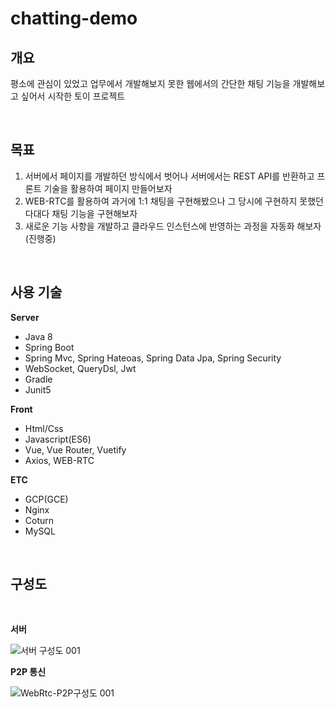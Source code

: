 # chatting-demo

## 개요 

평소에 관심이 있었고 업무에서 개발해보지 못한 웹에서의 간단한 채팅 기능을 개발해보고 싶어서 시작한 토이 프로젝트

<br>

## 목표

1. 서버에서 페이지를 개발하던 방식에서 벗어나 서버에서는 REST API를 반환하고 프론트 기술을 활용하여 페이지 만들어보자
2. WEB-RTC를 활용하여 과거에 1:1 채팅을 구현해봤으나 그 당시에 구현하지 못했던 다대다 채팅 기능을 구현해보자
3. 새로운 기능 사항을 개발하고 클라우드 인스턴스에 반영하는 과정을 자동화 해보자(진행중)

<br>

## 사용 기술

**Server**
- Java 8
- Spring Boot
- Spring Mvc, Spring Hateoas, Spring Data Jpa, Spring Security
- WebSocket, QueryDsl, Jwt
- Gradle
- Junit5

**Front**
- Html/Css
- Javascript(ES6)
- Vue, Vue Router, Vuetify
- Axios, WEB-RTC

**ETC**
- GCP(GCE)
- Nginx
- Coturn
- MySQL

<br>

## 구성도

<br>

**서버**

![서버 구성도 001](https://user-images.githubusercontent.com/50852963/131971546-8563180c-7f16-4414-861b-f02cece6bed1.png)

**P2P 통신**

![WebRtc-P2P구성도 001](https://user-images.githubusercontent.com/50852963/131971617-69313f50-80bf-46e7-b4bd-192778d10f14.png)

<br>

